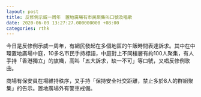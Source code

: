 ```yaml
---
layout: post
title: 反修例示威一周年　置地廣場有市民聚集叫口號及唱歌
date: 2020-06-09 13:27:27.000000000 +08:00
categories: rthk
---
```


今日是反修例示威一周年，有網民發起在多個地區的午飯時間表達訴求。其中在中環置地廣場中庭，10多名市民手持標語，中庭對上不同樓層有約100人聚集，有人手持「香港獨立」的旗幟，高叫「五大訴求，缺一不可」等口號，又唱反修例歌曲。

商場有保安員在場維持秩序，又手持「保持安全社交距離，禁止多於8人的群組聚集」的告示。置地廣場外有警車戒備。
